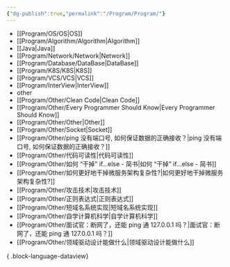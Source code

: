 ```yaml
---
{"dg-publish":true,"permalink":"/Program/Program/"}
---
```


-  [[Program/OS/OS\|OS]]
- [[Program/Algorithm/Algorithm\|Algorithm]]
- [[Java\|Java]]
-  [[Program/Network/Network\|Network]]
- [[Program/Database/DataBase\|DataBase]]
- [[Program/K8S/K8S\|K8S]]
-  [[Program/VCS/VCS\|VCS]]
- [[Program/InterView\|InterView]]
- other
- [[Program/Other/Clean  Code\|Clean  Code]]
- [[Program/Other/Every Programmer Should Know\|Every Programmer Should Know]]
- [[Program/Other/Other\|Other]]
- [[Program/Other/Socket\|Socket]]
- [[Program/Other/ping 没有端口号, 如何保证数据的正确接收？\|ping 没有端口号, 如何保证数据的正确接收？]]
- [[Program/Other/代码可读性\|代码可读性]]
- [[Program/Other/如何 “干掉” if...else - 简书\|如何 “干掉” if...else - 简书]]
- [[Program/Other/如何更好地干掉微服务架构复杂性?\|如何更好地干掉微服务架构复杂性?]]
- [[Program/Other/攻击技术\|攻击技术]]
- [[Program/Other/正则表达式\|正则表达式]]
- [[Program/Other/短域名系统实现\|短域名系统实现]]
- [[Program/Other/自学计算机科学\|自学计算机科学]]
- [[Program/Other/面试官：断网了，还能 ping 通 127.0.0.1 吗？\|面试官：断网了，还能 ping 通 127.0.0.1 吗？]]
- [[Program/Other/领域驱动设计能做什么\|领域驱动设计能做什么]]

{ .block-language-dataview}
